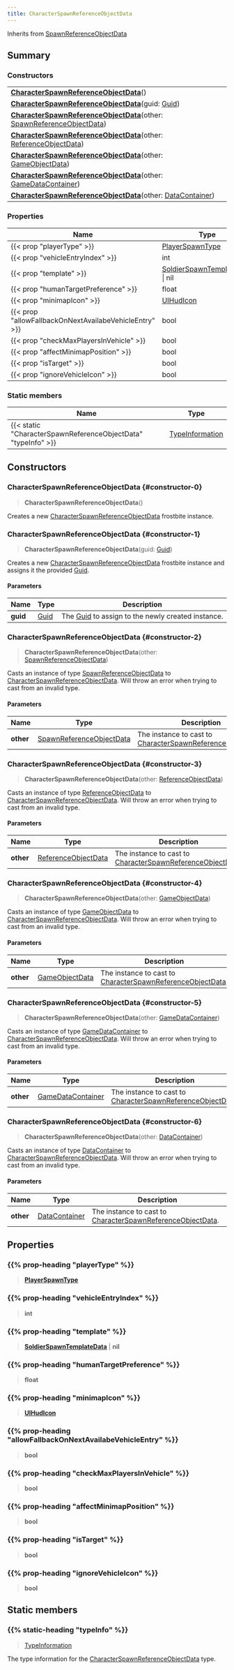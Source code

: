 ```yaml
---
title: CharacterSpawnReferenceObjectData
---
```


Inherits from 
[SpawnReferenceObjectData](/vext/ref/fb/spawnreferenceobjectdata)

## Summary
### Constructors
| |
| ----------- |
| **[CharacterSpawnReferenceObjectData](#constructor-0)**() |
| **[CharacterSpawnReferenceObjectData](#constructor-1)**(guid: [Guid](/vext/ref/shared/class/guid)) |
| **[CharacterSpawnReferenceObjectData](#constructor-2)**(other: [SpawnReferenceObjectData](/vext/ref/fb/spawnreferenceobjectdata)) |
| **[CharacterSpawnReferenceObjectData](#constructor-3)**(other: [ReferenceObjectData](/vext/ref/fb/referenceobjectdata)) |
| **[CharacterSpawnReferenceObjectData](#constructor-4)**(other: [GameObjectData](/vext/ref/fb/gameobjectdata)) |
| **[CharacterSpawnReferenceObjectData](#constructor-5)**(other: [GameDataContainer](/vext/ref/fb/gamedatacontainer)) |
| **[CharacterSpawnReferenceObjectData](#constructor-6)**(other: [DataContainer](/vext/ref/shared/class/datacontainer)) |

### Properties
| Name | Type |
| ---- | ---- |
| {{< prop "playerType" >}} | [PlayerSpawnType](/vext/ref/fb/playerspawntype) |
| {{< prop "vehicleEntryIndex" >}} | int |
| {{< prop "template" >}} | [SoldierSpawnTemplateData](/vext/ref/fb/soldierspawntemplatedata) \| nil |
| {{< prop "humanTargetPreference" >}} | float |
| {{< prop "minimapIcon" >}} | [UIHudIcon](/vext/ref/fb/uihudicon) |
| {{< prop "allowFallbackOnNextAvailabeVehicleEntry" >}} | bool |
| {{< prop "checkMaxPlayersInVehicle" >}} | bool |
| {{< prop "affectMinimapPosition" >}} | bool |
| {{< prop "isTarget" >}} | bool |
| {{< prop "ignoreVehicleIcon" >}} | bool |

### Static members
| Name | Type |
| ---- | ---- |
| {{< static "CharacterSpawnReferenceObjectData" "typeInfo" >}} | [TypeInformation](/vext/ref/shared/class/typeinformation) |

## Constructors
### CharacterSpawnReferenceObjectData {#constructor-0}
> **CharacterSpawnReferenceObjectData**()

Creates a new [CharacterSpawnReferenceObjectData](/vext/ref/fb/characterspawnreferenceobjectdata) frostbite instance.

### CharacterSpawnReferenceObjectData {#constructor-1}
> **CharacterSpawnReferenceObjectData**(guid: [Guid](/vext/ref/shared/class/guid))

Creates a new [CharacterSpawnReferenceObjectData](/vext/ref/fb/characterspawnreferenceobjectdata) frostbite instance and assigns it the provided [Guid](/vext/ref/shared/class/guid).

#### Parameters
| Name | Type | Description |
| ---- | ---- | ----------- |
| **guid** | [Guid](/vext/ref/shared/class/guid) | The [Guid](/vext/ref/shared/class/guid) to assign to the newly created instance. |

### CharacterSpawnReferenceObjectData {#constructor-2}
> **CharacterSpawnReferenceObjectData**(other: [SpawnReferenceObjectData](/vext/ref/fb/spawnreferenceobjectdata))

Casts an instance of type [SpawnReferenceObjectData](/vext/ref/fb/spawnreferenceobjectdata) to [CharacterSpawnReferenceObjectData](/vext/ref/fb/characterspawnreferenceobjectdata). Will throw an error when trying to cast from an invalid type.

#### Parameters
| Name | Type | Description |
| ---- | ---- | ----------- |
| **other** | [SpawnReferenceObjectData](/vext/ref/fb/spawnreferenceobjectdata) | The instance to cast to [CharacterSpawnReferenceObjectData](/vext/ref/fb/characterspawnreferenceobjectdata). |

### CharacterSpawnReferenceObjectData {#constructor-3}
> **CharacterSpawnReferenceObjectData**(other: [ReferenceObjectData](/vext/ref/fb/referenceobjectdata))

Casts an instance of type [ReferenceObjectData](/vext/ref/fb/referenceobjectdata) to [CharacterSpawnReferenceObjectData](/vext/ref/fb/characterspawnreferenceobjectdata). Will throw an error when trying to cast from an invalid type.

#### Parameters
| Name | Type | Description |
| ---- | ---- | ----------- |
| **other** | [ReferenceObjectData](/vext/ref/fb/referenceobjectdata) | The instance to cast to [CharacterSpawnReferenceObjectData](/vext/ref/fb/characterspawnreferenceobjectdata). |

### CharacterSpawnReferenceObjectData {#constructor-4}
> **CharacterSpawnReferenceObjectData**(other: [GameObjectData](/vext/ref/fb/gameobjectdata))

Casts an instance of type [GameObjectData](/vext/ref/fb/gameobjectdata) to [CharacterSpawnReferenceObjectData](/vext/ref/fb/characterspawnreferenceobjectdata). Will throw an error when trying to cast from an invalid type.

#### Parameters
| Name | Type | Description |
| ---- | ---- | ----------- |
| **other** | [GameObjectData](/vext/ref/fb/gameobjectdata) | The instance to cast to [CharacterSpawnReferenceObjectData](/vext/ref/fb/characterspawnreferenceobjectdata). |

### CharacterSpawnReferenceObjectData {#constructor-5}
> **CharacterSpawnReferenceObjectData**(other: [GameDataContainer](/vext/ref/fb/gamedatacontainer))

Casts an instance of type [GameDataContainer](/vext/ref/fb/gamedatacontainer) to [CharacterSpawnReferenceObjectData](/vext/ref/fb/characterspawnreferenceobjectdata). Will throw an error when trying to cast from an invalid type.

#### Parameters
| Name | Type | Description |
| ---- | ---- | ----------- |
| **other** | [GameDataContainer](/vext/ref/fb/gamedatacontainer) | The instance to cast to [CharacterSpawnReferenceObjectData](/vext/ref/fb/characterspawnreferenceobjectdata). |

### CharacterSpawnReferenceObjectData {#constructor-6}
> **CharacterSpawnReferenceObjectData**(other: [DataContainer](/vext/ref/shared/class/datacontainer))

Casts an instance of type [DataContainer](/vext/ref/shared/class/datacontainer) to [CharacterSpawnReferenceObjectData](/vext/ref/fb/characterspawnreferenceobjectdata). Will throw an error when trying to cast from an invalid type.

#### Parameters
| Name | Type | Description |
| ---- | ---- | ----------- |
| **other** | [DataContainer](/vext/ref/shared/class/datacontainer) | The instance to cast to [CharacterSpawnReferenceObjectData](/vext/ref/fb/characterspawnreferenceobjectdata). |

## Properties
### {{% prop-heading "playerType" %}}
> **[PlayerSpawnType](/vext/ref/fb/playerspawntype)**

### {{% prop-heading "vehicleEntryIndex" %}}
> **int**

### {{% prop-heading "template" %}}
> **[SoldierSpawnTemplateData](/vext/ref/fb/soldierspawntemplatedata)** | **nil**

### {{% prop-heading "humanTargetPreference" %}}
> **float**

### {{% prop-heading "minimapIcon" %}}
> **[UIHudIcon](/vext/ref/fb/uihudicon)**

### {{% prop-heading "allowFallbackOnNextAvailabeVehicleEntry" %}}
> **bool**

### {{% prop-heading "checkMaxPlayersInVehicle" %}}
> **bool**

### {{% prop-heading "affectMinimapPosition" %}}
> **bool**

### {{% prop-heading "isTarget" %}}
> **bool**

### {{% prop-heading "ignoreVehicleIcon" %}}
> **bool**

## Static members
### {{% static-heading "typeInfo" %}}
> [TypeInformation](/vext/ref/shared/class/typeinformation)

The type information for the [CharacterSpawnReferenceObjectData](/vext/ref/fb/characterspawnreferenceobjectdata) type.

